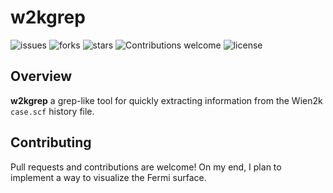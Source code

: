 # w2kgrep

![issues](https://img.shields.io/github/issues/harrisonlabollita/w2kgrep)
![forks](https://img.shields.io/github/forks/harrisonlabollita/w2kgrep)
![stars](https://img.shields.io/github/stars/harrisonlabollita/w2kgrep)
![Contributions welcome](https://img.shields.io/badge/contributions-welcome-orange.svg)
![license](https://img.shields.io/github/license/harrisonlabollita/w2kgrep)
	

## Overview

**w2kgrep** a grep-like tool for quickly extracting information from the Wien2k ``case.scf`` history file.

## Contributing

Pull requests and contributions are welcome! On my end, I plan to implement a way to visualize the Fermi surface.
